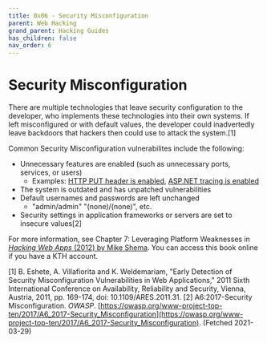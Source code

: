 ```yaml
---
title: 0x06 - Security Misconfiguration
parent: Web Hacking
grand_parent: Hacking Guides
has_children: false
nav_order: 6
---
```


# Security Misconfiguration
There are multiple technologies that leave security configuration to the developer, who implements these technologies into their own systems. If left misconfigured or with default values, the developer could inadvertedly leave backdoors that hackers then could use to attack the system.[1]

Common Security Misconfiguration vulnerabilites include the following:
- Unnecessary features are enabled (such as unnecessary ports, services, or users)
    - Examples: [HTTP PUT header is enabled](https://portswigger.net/kb/issues/00100900_http-put-method-is-enabled), [ASP.NET tracing is enabled](https://portswigger.net/kb/issues/00100280_asp-net-tracing-enabled)
- The system is outdated and has unpatched vulnerabilities
- Default usernames and passwords are left unchanged
    - "admin/admin" "(none)/(none)", etc.
- Security settings in application frameworks or servers are set to insecure values[2]

For more information, see Chapter 7: Leveraging Platform Weaknesses in [*Hacking Web Apps* (2012) by Mike Shema](https://kth-primo.hosted.exlibrisgroup.com/permalink/f/1pigvvn/TN_cdi_skillsoft_books24x7_bks00047321). You can access this book online if you have a KTH account.


[1] B. Eshete, A. Villafiorita and K. Weldemariam, "Early Detection of Security Misconfiguration Vulnerabilities in Web Applications," 2011 Sixth International Conference on Availability, Reliability and Security, Vienna, Austria, 2011, pp. 169-174, doi: 10.1109/ARES.2011.31.
[2] A6:2017-Security Misconfiguration. *OWASP*. [https://owasp.org/www-project-top-ten/2017/A6_2017-Security_Misconfiguration](https://owasp.org/www-project-top-ten/2017/A6_2017-Security_Misconfiguration). (Fetched 2021-03-29)<br>